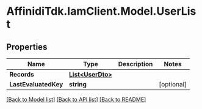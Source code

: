 # AffinidiTdk.IamClient.Model.UserList

## Properties

Name | Type | Description | Notes
------------ | ------------- | ------------- | -------------
**Records** | [**List&lt;UserDto&gt;**](UserDto.md) |  | 
**LastEvaluatedKey** | **string** |  | [optional] 

[[Back to Model list]](../README.md#documentation-for-models) [[Back to API list]](../README.md#documentation-for-api-endpoints) [[Back to README]](../README.md)

